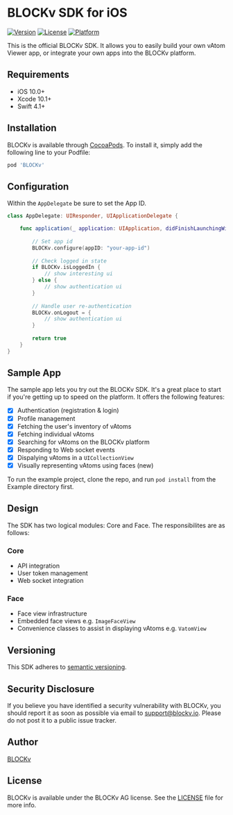 # BLOCKv SDK for iOS

[![Version](https://img.shields.io/cocoapods/v/BLOCKv.svg?style=flat)](http://cocoapods.org/pods/BLOCKv)
[![License](https://img.shields.io/cocoapods/l/BLOCKv.svg?style=flat)](http://cocoapods.org/pods/BLOCKv)
[![Platform](https://img.shields.io/cocoapods/p/BLOCKv.svg?style=flat)](http://cocoapods.org/pods/BLOCKv)

This is the official BLOCKv SDK. It allows you to easily build your own vAtom Viewer app, or integrate your own apps into the BLOCKv platform.

## Requirements

- iOS 10.0+
- Xcode 10.1+
- Swift 4.1+

## Installation

BLOCKv is available through [CocoaPods](http://cocoapods.org). To install
it, simply add the following line to your Podfile:

```ruby
pod 'BLOCKv'
```

## Configuration

Within the `AppDelegate` be sure to set the App ID.

```swift
class AppDelegate: UIResponder, UIApplicationDelegate {

    func application(_ application: UIApplication, didFinishLaunchingWithOptions launchOptions: [UIApplicationLaunchOptionsKey: Any]?) -> Bool {
    
        // Set app id
        BLOCKv.configure(appID: "your-app-id")
        
        // Check logged in state
        if BLOCKv.isLoggedIn {
            // show interesting ui
        } else {
            // show authentication ui
        }
        
        // Handle user re-authentication
        BLOCKv.onLogout = {
            // show authentication ui
        }
        
        return true
    }
}
```

## Sample App

The sample app lets you try out the BLOCKv SDK. It's a great place to start if you're getting up to speed on the platform. It offers the following features:

- [x] Authentication (registration & login)
- [x] Profile management
- [x] Fetching the user's inventory of vAtoms
- [x] Fetching individual vAtoms
- [x] Searching for vAtoms on the BLOCKv platform
- [x] Responding to Web socket events
- [x] Dispalying vAtoms in a `UICollectionView`
- [x] Visually representing vAtoms using faces (new)

To run the example project, clone the repo, and run `pod install` from the Example directory first.

## Design

The SDK has two logical modules: Core and Face. The responsibilites are as follows:

### Core

- API integration
- User token management
- Web socket integration

### Face

- Face view infrastructure
- Embedded face views e.g. `ImageFaceView`
- Convenience classes to assist in displaying vAtoms e.g. `VatomView`

## Versioning

This SDK adheres to [semantic versioning](https://semver.org).

## Security Disclosure

If you believe you have identified a security vulnerability with BLOCKv, you should report it as soon as possible via email to support@blockv.io. Please do not post it to a public issue tracker.

## Author

[BLOCKv](developer.blockv.io)

## License

BLOCKv is available under the BLOCKv AG license. See the [LICENSE](./LICENSE) file for more info.
